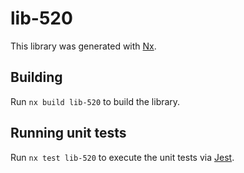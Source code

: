 # lib-520

This library was generated with [Nx](https://nx.dev).

## Building

Run `nx build lib-520` to build the library.

## Running unit tests

Run `nx test lib-520` to execute the unit tests via [Jest](https://jestjs.io).
